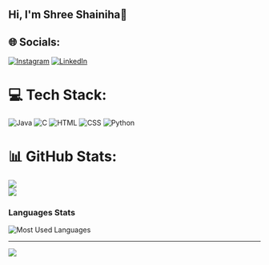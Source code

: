 ## Hi, I'm Shree Shainiha👋

## 🌐 Socials:
[![Instagram](https://img.shields.io/badge/Instagram-%23E4405F.svg?logo=Instagram&logoColor=white)](https://instagram.com/shree.shainiha_js07) 
[![LinkedIn](https://img.shields.io/badge/LinkedIn-%230077B5.svg?logo=LinkedIn&logoColor=white)](https://www.linkedin.com/in/shreeshainihajs)



# 💻 Tech Stack:
![Java](https://img.shields.io/badge/java-%23ED8B00.svg?style=for-the-badge&logo=openjdk&logoColor=white)
![C](https://img.shields.io/badge/c-%2300599C.svg?style=for-the-badge&logo=c&logoColor=white)
![HTML](https://img.shields.io/badge/html-%23E34F26.svg?style=for-the-badge&logo=html5&logoColor=white)
![CSS](https://img.shields.io/badge/css-%231572B6.svg?style=for-the-badge&logo=css3&logoColor=white)
![Python](https://img.shields.io/badge/python-%233776AB.svg?style=for-the-badge&logo=python&logoColor=white)



# 📊 GitHub Stats:
![](https://github-readme-stats.vercel.app/api?username=shreeshainiha-js&theme=dark&hide_border=false&include_all_commits=false&count_private=false)<br/>
![](https://github-readme-streak-stats.herokuapp.com/?user=shreeshainiha-js&theme=dark&hide_border=false)<br/>
### Languages Stats
![Most Used Languages](https://github-readme-stats.vercel.app/api/top-langs/?username=shreeshainiha-js&theme=dark&hide_border=false&layout=compact)



---
[![](https://visitcount.itsvg.in/api?id=shreeshainiha-js&icon=0&color=0)](https://visitcount.itsvg.in)

<!-- Proudly created with GPRM ( https://gprm.itsvg.in ) -->
